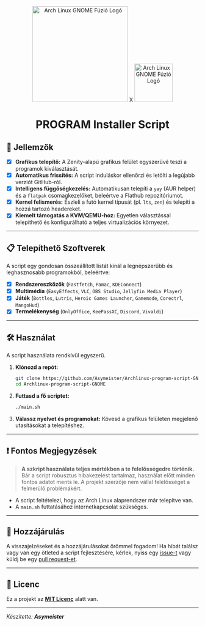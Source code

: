 <div align="center">
  <img src="https://upload.wikimedia.org/wikipedia/commons/e/e8/Archlinux-logo-standard-version.png" alt="Arch Linux GNOME Fúzió Logó" width="250"/>
  X
  <img src="https://upload.wikimedia.org/wikipedia/commons/6/68/Gnomelogo.svg" alt="Arch Linux GNOME Fúzió Logó" width="100"/>
</div>

<h1 align="center">PROGRAM Installer Script</h1>

## 🚀 Jellemzők

- [x] **Grafikus telepítő:** A Zenity-alapú grafikus felület egyszerűvé teszi a programok kiválasztását.
- [x] **Automatikus frissítés:** A script induláskor ellenőrzi és letölti a legújabb verziót GitHub-ról.
- [x] **Intelligens függőségkezelés:** Automatikusan telepíti a `yay` (AUR helper) és a `flatpak` csomagkezelőket, beleértve a Flathub repozitóriumot.
- [x] **Kernel felismerés:** Észleli a futó kernel típusát (pl. `lts`, `zen`) és telepíti a hozzá tartozó headereket.
- [x] **Kiemelt támogatás a KVM/QEMU-hoz:** Egyetlen választással telepíthető és konfigurálható a teljes virtualizációs környezet.

---

## 📋 Telepíthető Szoftverek

A script egy gondosan összeállított listát kínál a legnépszerűbb és leghasznosabb programokból, beleértve:

- [x] **Rendszereszközök** (`Fastfetch`, `Pamac`, `KDEConnect`)
- [x] **Multimédia** (`EasyEffects`, `VLC`, `OBS Studio`, `Jellyfin Media Player`)
- [x] **Játék** (`Bottles`, `Lutris`, `Heroic Games Launcher`, `Gamemode`, `Corectrl`, `MangoHud`)
- [x] **Termelékenység** (`OnlyOffice`, `KeePassXC`, `Discord`, `Vivaldi`)

---

## 🛠️ Használat

A script használata rendkívül egyszerű.

1.  **Klónozd a repót:**
    ```bash
    git clone https://github.com/Asymeister/Archlinux-program-script-GNOME.git
    cd Archlinux-program-script-GNOME
    ```
2.  **Futtasd a fő scriptet:**
    ```bash
    ./main.sh
    ```
3.  **Válassz nyelvet és programokat:** Kövesd a grafikus felületen megjelenő utasításokat a telepítéshez.

---

## ❗ Fontos Megjegyzések

> **A szkript használata teljes mértékben a te felelősségedre történik.** Bár a script robusztus hibakezelést tartalmaz, használat előtt minden fontos adatot ments le. A projekt szerzője nem vállal felelősséget a felmerülő problémákért.

* A script feltételezi, hogy az Arch Linux alaprendszer már telepítve van.
* A `main.sh` futtatásához internetkapcsolat szükséges.

---

## 🤝 Hozzájárulás

A visszajelzéseket és a hozzájárulásokat örömmel fogadom! Ha hibát találsz vagy van egy ötleted a script fejlesztésére, kérlek, nyiss egy [issue-t](https://github.com/Asymeister/Archlinux-program-script-GNOME/issues) vagy küldj be egy [pull request-et](https://github.com/Asymeister/Archlinux-program-script-GNOME/pulls).

---

## 📝 Licenc

Ez a projekt az **[MIT Licenc](https://opensource.org/licenses/MIT)** alatt van.

---

*Készítette:* ***Asymeister***
